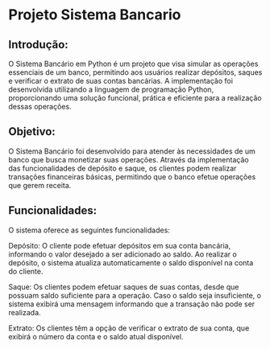 # Projeto Sistema Bancario

## Introdução:

O Sistema Bancário em Python é um projeto que visa simular as operações essenciais de um banco, permitindo aos usuários realizar depósitos, saques e verificar o extrato de suas contas bancárias. A implementação foi desenvolvida utilizando a linguagem de programação Python, proporcionando uma solução funcional, prática e eficiente para a realização dessas operações.

## Objetivo:

O Sistema Bancário foi desenvolvido para atender às necessidades de um banco que busca monetizar suas operações. Através da implementação das funcionalidades de depósito e saque, os clientes podem realizar transações financeiras básicas, permitindo que o banco efetue operações que gerem receita.



## Funcionalidades:
O sistema oferece as seguintes funcionalidades:

Depósito: O cliente pode efetuar depósitos em sua conta bancária, informando o valor desejado a ser adicionado ao saldo. Ao realizar o depósito, o sistema atualiza automaticamente o saldo disponível na conta do cliente.

Saque: Os clientes podem efetuar saques de suas contas, desde que possuam saldo suficiente para a operação. Caso o saldo seja insuficiente, o sistema exibirá uma mensagem informando que a transação não pode ser realizada.

Extrato: Os clientes têm a opção de verificar o extrato de sua conta, que exibirá o número da conta e o saldo atual disponível.
